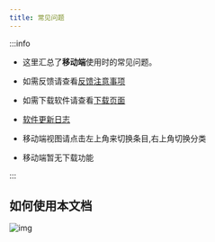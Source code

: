 ```yaml
---
title: 常见问题
---
```


:::info

- 这里汇总了**移动端**使用时的常见问题。

- 如需反馈请查看[反馈注意事项](../../report/)

- 如需下载软件请查看[下载页面](../../download/)

- [软件更新日志](https://github.com/lyswhut/lx-music-mobile/blob/master/CHANGELOG.md)

- 移动端视图请点击左上角来切换条目,右上角切换分类

- 移动端暂无下载功能

:::

## 如何使用本文档

![img](https://i3.mjj.rip/2023/07/14/cbc696f62c8fd5ac8af7b289bbd166fa.png)